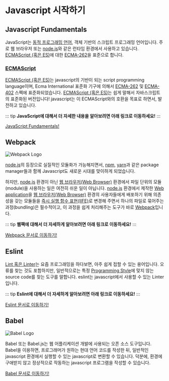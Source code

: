# Javascript 시작하기

## Javascript Fundamentals

JavaScript는 [동적 프로그래밍 언어](https://developer.mozilla.org/en-US/docs/Glossary/Dynamic_programming_language), 객체 기반의 스크립트 프로그래밍 언어입니다. 주로 웹 브라우저 또는 [node.js](https://nodejs.org/)와 같은 런타임 환경에서 사용하고 있습니다.
[ECMAScript (혹은 ES)](https://en.wikipedia.org/wiki/ECMAScript)에 대한 [ECMA-262](https://tc39.github.io/ecma262/)을 표준으로 합니다.

### [ECMAScript](https://en.wikipedia.org/wiki/ECMAScript)

[ECMAScript (혹은 ES)](https://en.wikipedia.org/wiki/ECMAScript)는 javascript의 기반이 되는 script programming language이며, Ecma International 표준화 기구에 의해서 [ECMA-262](https://tc39.github.io/ecma262/) 및 [ECMA-402](https://tc39.github.io/ecma402/) 스펙에 표준화되었습니다. [ECMAScript (혹은 ES)](https://en.wikipedia.org/wiki/ECMAScript)는 쉽게 말해서 자바스크립트의 표준화된 버전입니다! javascript는 이 ECMAScript와의 호환을 목표로 하면서, 발전하고 있습니다.

::: tip
**JavaScript에 대해서 더 자세한 내용을 알아보려면 아래 링크로 이동하세요!**
:::

[JavaScript Fundamentals!](/javascript/fundamentals.html)

## Webpack

![Webpack Logo](https://raw.githubusercontent.com/webpack/media/master/logo/logo-on-white-bg.png "Webpack Logo")

[node.js](https://nodejs.org/)의 등장으로 실질적인 모듈화가 가능해지면서,
[npm](https://www.npmjs.com/), [yarn](https://yarnpkg.com/)과 같은 package manager들과 함께 Javascript도 새로운 시대를 맞이하게 되었습니다.

하지만, [node.js](https://nodejs.org/) 환경이 아닌 [웹 브라우저(Web Browser)](https://ko.wikipedia.org/wiki/%EC%9B%B9_%EB%B8%8C%EB%9D%BC%EC%9A%B0%EC%A0%80) 환경에서 파일 단위의 모듈(module)을 사용하는 일은 여전히 쉬운 일이 아닙니다. [node.js](https://nodejs.org/) 환경에서 제작한 [Web application](https://en.wikipedia.org/wiki/Web_application)을 [웹 브라우저(Web Browser)](https://ko.wikipedia.org/wiki/%EC%9B%B9_%EB%B8%8C%EB%9D%BC%EC%9A%B0%EC%A0%80) 환경의 사용자들에게 배포하기 위해 의존성을 갖는 모듈들을 [즉시 실행 함수 표현(IIFE)](https://developer.mozilla.org/docs/Glossary/IIFE)로 변경해 주면서 하나의 파일로 묶어주는 과정(bundling)은 필수적이고, 이 과정을 쉽게 처리해주는 도구가 바로 [Webpack](https://webpack.js.org/)입니다.

::: tip
**웹팩에 대해서 더 자세하게 알아보려면 아래 링크로 이동하세요!**
:::

[Webpack 문서로 이동하기!](/javascript/webpack.html)

## Eslint

[Lint 혹은 Linter](https://en.wikipedia.org/wiki/Lint_(software))는 요즘 프로그래밍을 하다보면, 아주 쉽게 접할 수 있는 용어입니다.
오류를 찾는 것도 포함하지만, 일반적으로는 특정 [Programming Style](https://en.wikipedia.org/wiki/Programming_style)에 맞지 않는 source code를 찾는 도구를 말합니다.
eslint는 javascript에서 사용할 수 있는 Linter입니다.

::: tip
**Eslint에 대해서 더 자세하게 알아보려면 아래 링크로 이동하세요!**
:::

[Eslint 문서로 이동하기!](/javascript/eslint.html)

## Babel

![Babel Logo](https://upload.wikimedia.org/wikipedia/commons/thumb/0/02/Babel_Logo.svg/500px-Babel_Logo.svg.png "Babel Logo")

Babel 또는 Babel.js는 웹 어플리케이션 개발에 사용되는 오픈 소스 도구입니다.
Babel을 이용하면, 프로그래머가 원하는 현대 언어 코드를 작성한 뒤, 일반적인 javascript 환경에서 실행할 수 있는 javascript로 변환할 수 있습니다.
덕분에, 환경에 구애받지 않고 정상적으로 작동하는 javascript 프로그램을 작성할 수 있습니다.

[Babel 문서로 이동하기!](/javascript/babel.html)
